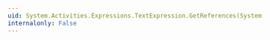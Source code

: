 ```yaml
---
uid: System.Activities.Expressions.TextExpression.GetReferences(System.Object)
internalonly: False
---
```

